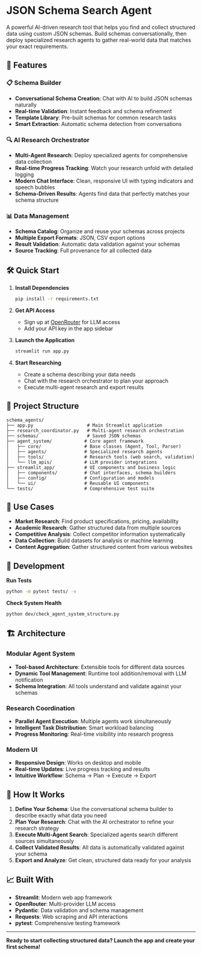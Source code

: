 # JSON Schema Search Agent

A powerful AI-driven research tool that helps you find and collect structured data using custom JSON schemas. Build schemas conversationally, then deploy specialized research agents to gather real-world data that matches your exact requirements.

## 🚀 Features

### 📋 **Schema Builder**
- **Conversational Schema Creation**: Chat with AI to build JSON schemas naturally
- **Real-time Validation**: Instant feedback and schema refinement
- **Template Library**: Pre-built schemas for common research tasks
- **Smart Extraction**: Automatic schema detection from conversations

### 🔍 **AI Research Orchestrator** 
- **Multi-Agent Research**: Deploy specialized agents for comprehensive data collection
- **Real-time Progress Tracking**: Watch your research unfold with detailed logging
- **Modern Chat Interface**: Clean, responsive UI with typing indicators and speech bubbles
- **Schema-Driven Results**: Agents find data that perfectly matches your schema structure

### 📊 **Data Management**
- **Schema Catalog**: Organize and reuse your schemas across projects
- **Multiple Export Formats**: JSON, CSV export options
- **Result Validation**: Automatic data validation against your schemas
- **Source Tracking**: Full provenance for all collected data

## 🛠 Quick Start

1. **Install Dependencies**
   ```bash
   pip install -r requirements.txt
   ```

2. **Get API Access**
   - Sign up at [OpenRouter](https://openrouter.ai) for LLM access
   - Add your API key in the app sidebar

3. **Launch the Application**
   ```bash
   streamlit run app.py
   ```

4. **Start Researching**
   - Create a schema describing your data needs
   - Chat with the research orchestrator to plan your approach
   - Execute multi-agent research and export results

## 📁 Project Structure

```
schema_agents/
├── app.py                    # Main Streamlit application
├── research_coordinator.py   # Multi-agent research orchestration
├── schemas/                  # Saved JSON schemas
├── agent_system/            # Core agent framework
│   ├── core/                # Base classes (Agent, Tool, Parser)
│   ├── agents/              # Specialized research agents
│   ├── tools/               # Research tools (web search, validation)
│   └── llm_apis/            # LLM provider integrations
├── streamlit_app/           # UI components and business logic
│   ├── components/          # Chat interfaces, schema builders
│   ├── config/              # Configuration and models
│   └── ui/                  # Reusable UI components
└── tests/                   # Comprehensive test suite
```

## 🎯 Use Cases

- **Market Research**: Find product specifications, pricing, availability
- **Academic Research**: Gather structured data from multiple sources
- **Competitive Analysis**: Collect competitor information systematically
- **Data Collection**: Build datasets for analysis or machine learning
- **Content Aggregation**: Gather structured content from various websites

## 🔧 Development

**Run Tests**
```bash
python -m pytest tests/ -v
```

**Check System Health**
```bash
python dev/check_agent_system_structure.py
```

## 🏗 Architecture

### **Modular Agent System**
- **Tool-based Architecture**: Extensible tools for different data sources
- **Dynamic Tool Management**: Runtime tool addition/removal with LLM notification
- **Schema Integration**: All tools understand and validate against your schemas

### **Research Coordination**
- **Parallel Agent Execution**: Multiple agents work simultaneously
- **Intelligent Task Distribution**: Smart workload balancing
- **Progress Monitoring**: Real-time visibility into research progress

### **Modern UI**
- **Responsive Design**: Works on desktop and mobile
- **Real-time Updates**: Live progress tracking and results
- **Intuitive Workflow**: Schema → Plan → Execute → Export

## 🤖 How It Works

1. **Define Your Schema**: Use the conversational schema builder to describe exactly what data you need
2. **Plan Your Research**: Chat with the AI orchestrator to refine your research strategy
3. **Execute Multi-Agent Search**: Specialized agents search different sources simultaneously
4. **Collect Validated Results**: All data is automatically validated against your schema
5. **Export and Analyze**: Get clean, structured data ready for your analysis

## 📈 Built With

- **Streamlit**: Modern web app framework
- **OpenRouter**: Multi-provider LLM access
- **Pydantic**: Data validation and schema management
- **Requests**: Web scraping and API interactions
- **pytest**: Comprehensive testing framework

---

**Ready to start collecting structured data? Launch the app and create your first schema!**